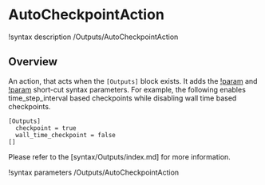 # AutoCheckpointAction

!syntax description /Outputs/AutoCheckpointAction

## Overview

An action, that acts when the `[Outputs]` block exists. It adds the
[!param](/Outputs/checkpoint) and [!param](/Outputs/wall_time_checkpoint)
short-cut syntax parameters. For example, the following enables time_step_interval
based checkpoints while disabling wall time based checkpoints.

```text
[Outputs]
  checkpoint = true
  wall_time_checkpoint = false
[]
```

Please refer to the [syntax/Outputs/index.md] for more information.

!syntax parameters /Outputs/AutoCheckpointAction
